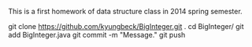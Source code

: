 This is a first homework of data structure class in 2014 spring semester. 
 
git clone https://github.com/kyungbeck/BigInteger.git . 
cd BigInteger/ 
git add BigInteger.java 
git commit -m "Message." 
git push